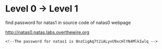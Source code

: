 # Level 0 -> Level 1  

find password for natas1 in source code of natas0 webpage  

http://natas0.natas.labs.overthewire.org


```
<!--The password for natas1 is 0nzCigAq7t2iALyvU9xcHlYN4MlkIwlq -->
```


